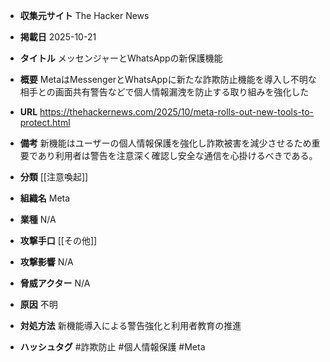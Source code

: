 - **収集元サイト**
The Hacker News

- **掲載日**
2025-10-21

- **タイトル**
メッセンジャーとWhatsAppの新保護機能

- **概要**
MetaはMessengerとWhatsAppに新たな詐欺防止機能を導入し不明な相手との画面共有警告などで個人情報漏洩を防止する取り組みを強化した

- **URL**
https://thehackernews.com/2025/10/meta-rolls-out-new-tools-to-protect.html

- **備考**
新機能はユーザーの個人情報保護を強化し詐欺被害を減少させるため重要であり利用者は警告を注意深く確認し安全な通信を心掛けるべきである。

- **分類**
[[注意喚起]]

- **組織名**
Meta

- **業種**
N/A

- **攻撃手口**
[[その他]]

- **攻撃影響**
N/A

- **脅威アクター**
N/A

- **原因**
不明

- **対処方法**
新機能導入による警告強化と利用者教育の推進

- **ハッシュタグ**
#詐欺防止 #個人情報保護 #Meta
